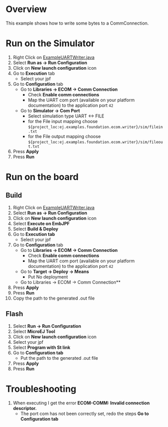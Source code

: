 # Overview

This example shows how to write some bytes to a CommConnection.

# Run on the Simulator
1. Right Click on [ExampleUARTWriter.java](ej.examples.foundation.ecom.writer/src/main/java/ej/examples/foundation/ecom/uartwriter/ExampleUARTWriter.java)
1. Select **Run as -> Run Configuration** 
1. Click on **New launch configuration** icon
1. Go to **Execution** tab
	* Select your jpf 
1. Go to **Configuration** tab
	* Go to **Libraries -> ECOM -> Comm Connection**
		* Check **Enable comm connections**
		* Map the UART com port (available on your platform documentation) to the application port `42`
	* Go to **Simulator -> Com Port**
		* Select simulation type UART <-> FILE
		* for the File input mapping choose `${project_loc:ej.examples.foundation.ecom.writer}/sim/filein.txt`
		* for the File output mapping choose `${project_loc:ej.examples.foundation.ecom.writer}/sim/fileout.txt`
1. Press **Apply**
1. Press **Run**

# Run on the board
## Build
1. Right Click on [ExampleUARTWriter.java](ej.examples.foundation.ecom.writer/src/main/java/ej/examples/foundation/ecom/uartwriter/ExampleUARTWriter.java)
1. Select **Run as -> Run Configuration** 
1. Click on **New launch configuration** icon
1. Select **Execute on EmbJPF**
1. Select **Build & Deploy**
1. Go to **Execution tab**
	* Select your jpf 
1. Go to **Configuration** tab
	* Go to **Libraries -> ECOM -> Comm Connection**
		* Check **Enable comm connections**
		* Map the UART com port (available on your platform documentation) to the application port `42`
	* Go to **Target  -> Deploy -> Means**
		* Put No deployment
	* Go to Libraries -> ECOM -> Comm Connection**
1. Press **Apply**
1. Press **Run**
1. Copy the path to the generated .out file
## Flash
1. Select **Run -> Run Configuration**
1. Select **MicroEJ Tool**
1. Click on **New launch configuration** icon
1. Select your jpf 
1. Select **Program with St link**
1. Go to **Configuration tab**
	* Put the path to the generated .out file
1. Press **Apply**
1. Press **Run**

# Troubleshooting
1. When executing I get the error **ECOM-COMM: Invalid connection descriptor.**
	* The port com has not been correctly set, redo the steps **Go to Configuration tab**
